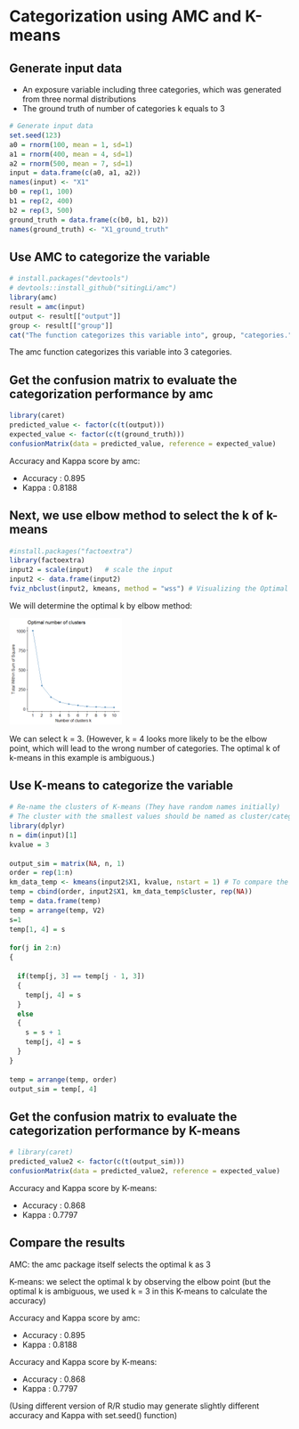 # Categorization using AMC and K-means

## Generate input data 
- An exposure variable including three categories, which was generated from three normal distributions 
- The ground truth of number of categories k equals to 3

``` r
# Generate input data
set.seed(123)
a0 = rnorm(100, mean = 1, sd=1)
a1 = rnorm(400, mean = 4, sd=1)
a2 = rnorm(500, mean = 7, sd=1)
input = data.frame(c(a0, a1, a2))
names(input) <- "X1"
b0 = rep(1, 100)
b1 = rep(2, 400)
b2 = rep(3, 500)
ground_truth = data.frame(c(b0, b1, b2))
names(ground_truth) <- "X1_ground_truth"
```

## Use AMC to categorize the variable
``` r
# install.packages("devtools")
# devtools::install_github("sitingLi/amc")
library(amc)
result = amc(input)
output <- result[["output"]]
group <- result[["group"]]
cat("The function categorizes this variable into", group, "categories.")
```
The amc function categorizes this variable into 3 categories.


## Get the confusion matrix to evaluate the categorization performance by amc
``` r
library(caret)
predicted_value <- factor(c(t(output)))
expected_value <- factor(c(t(ground_truth)))
confusionMatrix(data = predicted_value, reference = expected_value)
```
Accuracy and Kappa score by amc:

- Accuracy : 0.895           
- Kappa : 0.8188 


## Next, we use elbow method to select the k of k-means
``` r
#install.packages("factoextra")
library(factoextra)
input2 = scale(input)   # scale the input
input2 <- data.frame(input2)
fviz_nbclust(input2, kmeans, method = "wss") # Visualizing the Optimal k
```

We will determine the optimal k by elbow method:

<img src="elbow.png" width="40%" />

We can select k = 3. (However, k = 4 looks more likely to be the elbow point, which will lead to the wrong number of categories. The optimal k of k-means in this example is ambiguous.) 


## Use K-means to categorize the variable

``` r
# Re-name the clusters of K-means (They have random names initially)
# The cluster with the smallest values should be named as cluster/category 1
library(dplyr)
n = dim(input)[1]
kvalue = 3

output_sim = matrix(NA, n, 1)
order = rep(1:n)                  
km_data_temp <- kmeans(input2$X1, kvalue, nstart = 1) # To compare the result, we use k = 3 in this K-means
temp = cbind(order, input2$X1, km_data_temp$cluster, rep(NA))  
temp = data.frame(temp)
temp = arrange(temp, V2)                
s=1
temp[1, 4] = s

for(j in 2:n)
{
  
  if(temp[j, 3] == temp[j - 1, 3])           
  {
    temp[j, 4] = s
  }
  else                             
  {
    s = s + 1
    temp[j, 4] = s
  }
}

temp = arrange(temp, order)          
output_sim = temp[, 4]              

```


## Get the confusion matrix to evaluate the categorization performance by K-means

``` r
# library(caret)
predicted_value2 <- factor(c(t(output_sim)))
confusionMatrix(data = predicted_value2, reference = expected_value)
```
Accuracy and Kappa score by K-means:
- Accuracy : 0.868   
- Kappa : 0.7797   



## Compare the results

AMC: the amc package itself selects the optimal k as 3

K-means: we select the optimal k by observing the elbow point (but the optimal k is ambiguous, we used k = 3 in this K-means to calculate the accuracy)

Accuracy and Kappa score by amc:
- Accuracy : 0.895           
- Kappa : 0.8188 

Accuracy and Kappa score by K-means:
- Accuracy : 0.868   
- Kappa : 0.7797  

(Using different version of R/R studio may generate slightly different accuracy and Kappa with set.seed() function)
